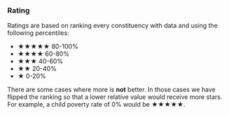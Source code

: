 ### Rating

Ratings are based on ranking every constituency with data and using the following percentiles:

- ★★★★★ 80-100%
- ★★★★ 60-80%
- ★★★ 40-60%
- ★★ 20-40%
- ★ 0-20%

There are some cases where more is **not** better.
In those cases we have flipped the ranking so that a lower relative value would receive more stars.
For example, a child poverty rate of 0% would be ★★★★★.
